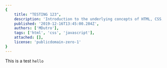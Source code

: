 ```yaml
---
{
	title: "TESTING 123",
	description: 'Introduction to the underlying concepts of HTML, CSS, and JavaScript and how they work together.',
	published: '2019-12-16T13:45:00.284Z',
	authors: ['MDutro'],
	tags: ['html', 'css', 'javascript'],
	attached: [],
	license: 'publicdomain-zero-1'
}
---
```


This is a test `hello`
